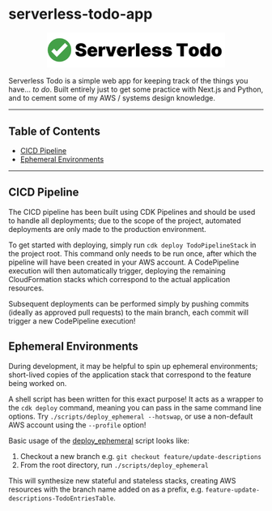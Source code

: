 # serverless-todo-app

<p align="center">
  <picture>
    <source media="(prefers-color-scheme: dark)" srcset="./docs/assets/images/serverless_todo_logo_label_dark.svg">
    <img src="docs/assets/images/serverless_todo_logo_label.svg" width="70%">
  </picture>
</p>

Serverless Todo is a simple web app for keeping track of the things you have... _to do_. Built entirely just to get some practice with Next.js and Python, and to cement some of my AWS / systems design knowledge.

---

## Table of Contents

- [CICD Pipeline](#cicd-pipeline)
- [Ephemeral Environments](#ephemeral-environments)

---

## CICD Pipeline

The CICD pipeline has been built using CDK Pipelines and should be used to handle all deployments; due to the scope of the project, automated deployments are only made to the production environment.

To get started with deploying, simply run `cdk deploy TodoPipelineStack` in the project root. This command only needs to be run once, after which the pipeline will have been created in your AWS account. A CodePipeline execution will then automatically trigger, deploying the remaining CloudFormation stacks which correspond to the actual application resources.

Subsequent deployments can be performed simply by pushing commits (ideally as approved pull requests) to the main branch, each commit will trigger a new CodePipeline execution!

## Ephemeral Environments

During development, it may be helpful to spin up ephemeral environments; short-lived copies of the application stack that correspond to the feature being worked on.

A shell script has been written for this exact purpose! It acts as a wrapper to the `cdk deploy` command, meaning you can pass in the same command line options. Try `./scripts/deploy_ephemeral --hotswap`, or use a non-default AWS account using the `--profile` option!

Basic usage of the [deploy_ephemeral](./scripts/deploy_ephemeral) script looks like:

1. Checkout a new branch e.g. `git checkout feature/update-descriptions`
2. From the root directory, run `./scripts/deploy_ephemeral`

This will synthesize new stateful and stateless stacks, creating AWS resources with the branch name added on as a prefix, e.g. `feature-update-descriptions-TodoEntriesTable`.
